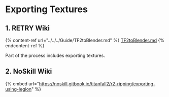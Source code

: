 # Exporting Textures

## 1. RETRY Wiki

{% content-ref url="../../../Guide/TF2toBlender.md" %}
[TF2toBlender.md](../../../Guide/TF2toBlender.md)
{% endcontent-ref %}

Part of the process includes exporting textures.

## 2. NoSkill Wiki

{% embed url="https://noskill.gitbook.io/titanfall2/r2-ripping/exporting-using-legion" %}
